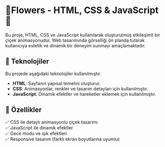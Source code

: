 # 🌸Flowers - HTML, CSS & JavaScript 🌿  

Bu proje, HTML, CSS ve JavaScript kullanılarak oluşturulmuş etkileşimli bir çiçek animasyonudur. Web tasarımında görselliği ön planda tutarak kullanıcıya estetik ve dinamik bir deneyim sunmayı amaçlamaktadır.  

## 🚀 Teknolojiler  
Bu projede aşağıdaki teknolojiler kullanılmıştır:  
- **HTML**: Sayfanın yapısal temelini oluşturur.  
- **CSS**: Animasyonlar, renkler ve tasarım detayları için kullanılmıştır.  
- **JavaScript**: Dinamik efektler ve hareketler eklemek için kullanılmıştır.  

## 🎨 Özellikler  
✅ CSS ile detaylı animasyonlu çiçek tasarımı  
✅ JavaScript ile dinamik efektler  
✅ Gece modu ve ışık efektleri  
✅ Responsive tasarım (farklı ekran boyutlarına uyumlu)  
